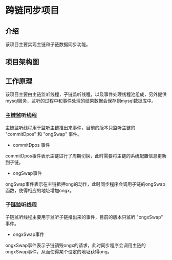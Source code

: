 # 跨链同步项目

## 介绍

该项目主要实现主链和子链数据同步功能。

## 项目架构图


## 工作原理

该项目主要由主链监听线程，子链监听线程，以及事件处理线程池组成，另外提供mysql服务，监听的过程中和事件处理的结果数据会保存到mysql数据库中。


### 主链监听线程

主链监听线程用于监听主链推出来事件，目前的版本只监听主链的 "commitDpos" 和 "ongSwap" 事件。

* commitDpos 事件

commitDpos事件表示主链进行了周期切换，此时需要将主链的系统配置信息更新到子链。

* ongSwap事件

ongSwap事件表示在主链抵押ong的动作，此时同步程序会调用子链的ongSwap函数，使得相应的地址增加ongx。

### 子链监听线程

子链监听线程主要用于监听子链推出来的事件，目前的版本只监听 "ongxSwap" 事件。

* ongxSwap事件

ongxSwap事件表示子链销毁ongx的请求，此时同步程序会调用主链的ongxSwap事件，从而使得某个设定的地址获得ong。

